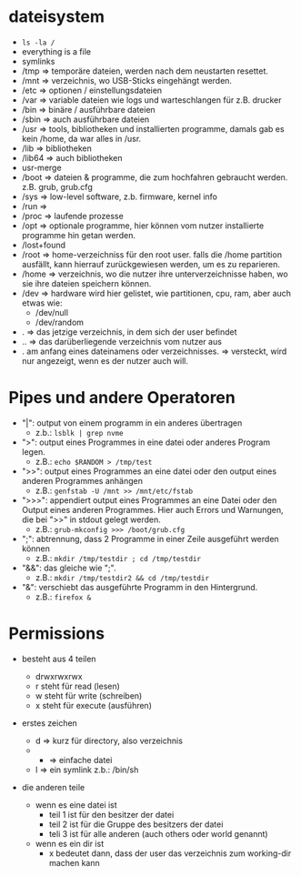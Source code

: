 # dateisystem
* `ls -la /`
* everything is a file
* symlinks
* /tmp => temporäre dateien, werden nach dem neustarten resettet.
* /mnt => verzeichnis, wo USB-Sticks eingehängt werden.
* /etc => optionen / einstellungsdateien
* /var => variable dateien wie logs und warteschlangen für z.B. drucker 
* /bin => binäre / ausführbare dateien
* /sbin => auch ausführbare dateien
* /usr => tools, bibliotheken und installierten programme, damals gab es kein /home, da war alles in /usr.
* /lib => bibliotheken
* /lib64 => auch bibliotheken
* usr-merge
* /boot => dateien & programme, die zum hochfahren gebraucht werden. z.B. grub, grub.cfg
* /sys => low-level software, z.b. firmware, kernel info
* /run => 
* /proc => laufende prozesse
* /opt => optionale programme, hier können vom nutzer installierte programme hin getan werden.
* /lost+found
* /root => home-verzeichniss für den root user. falls die /home partition ausfällt, kann hierrauf zurückgewiesen werden, um es zu reparieren.
* /home => verzeichnis, wo die nutzer ihre unterverzeichnisse haben, wo sie ihre dateien speichern können.
* /dev => hardware wird hier gelistet, wie partitionen, cpu, ram, aber auch etwas wie:
  * /dev/null
  * /dev/random
* . => das jetzige verzeichnis, in dem sich der user befindet
* .. => das darüberliegende verzeichnis vom nutzer aus
* . am anfang eines dateinamens oder verzeichnisses. => versteckt, wird nur angezeigt, wenn es der nutzer auch will.

# Pipes und andere Operatoren
* "|": output von einem programm in ein anderes übertragen
    * z.b.: `lsblk | grep nvme`
* ">": output eines Programmes in eine datei oder anderes Program legen.
    * z.B.: `echo $RANDOM > /tmp/test` 
* ">>": output eines Programmes an eine datei oder den output eines anderen Programmes anhängen
    * z.B.: `genfstab -U /mnt >> /mnt/etc/fstab`
* ">>>": appendiert output eines Programmes an eine Datei oder den Output eines anderen Programmes. Hier auch Errors und Warnungen, die bei ">>" in stdout gelegt werden.
    * z.B.: `grub-mkconfig >>> /boot/grub.cfg`
* ";": abtrennung, dass 2 Programme in einer Zeile ausgeführt werden können
    * z.B.: `mkdir /tmp/testdir ; cd /tmp/testdir`
* "&&": das gleiche wie ";".
    * z.B.: `mkdir /tmp/testdir2 && cd /tmp/testdir`
* "&": verschiebt das ausgeführte Programm in den Hintergrund.
  * z.B.: `firefox &`

# Permissions

* besteht aus 4 teilen
    * drwxrwxrwx
    * r steht für read (lesen)
    * w steht für write (schreiben)
    * x steht für execute (ausführen)

* erstes zeichen
    * d => kurz für directory, also verzeichnis  
    * - => einfache datei
    * l => ein symlink z.b.: /bin/sh

* die anderen teile
    * wenn es eine datei ist
        * teil 1 ist für den besitzer der datei
        * teil 2 ist für die Gruppe des besitzers der datei
        * teli 3 ist für alle anderen (auch others oder world genannt)
    * wenn es ein dir ist
        * x bedeutet dann, dass der user das verzeichnis zum working-dir machen kann
